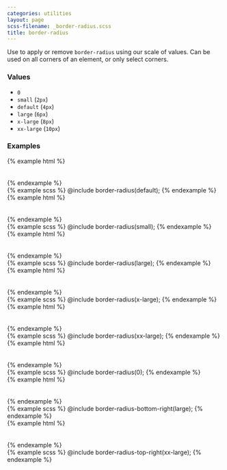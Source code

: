 ```yaml
---
categories: utilities
layout: page
scss-filename: _border-radius.scss
title: border-radius
---
```

Use to apply or remove `border-radius` using our scale of values. Can be used on all corners of an element, or only select corners.

### Values
* `0`
* `small` (`2px`)
* `default` (`4px`)
* `large` (`6px`)
* `x-large` (`8px`)
* `xx-large` (`10px`)

### Examples
<div class="DocsExample DocsExample--grouped DocsExample--labelUtilityClasses">
{% example html %}
<div class="u-background-color--fa-green u-border-radius--default">
  <br /><br />
</div>
{% endexample %}
</div>

<div class="DocsExample DocsExample--labelMixins DocsExample--renderHidden">
{% example scss %}
@include border-radius(default);
{% endexample %}
</div>


<div class="DocsExample DocsExample--grouped DocsExample--labelUtilityClasses">
{% example html %}
<div class="u-background-color--fa-green u-border-radius--small">
  <br /><br />
</div>
{% endexample %}
</div>

<div class="DocsExample DocsExample--labelMixins DocsExample--renderHidden">
{% example scss %}
@include border-radius(small);
{% endexample %}
</div>


<div class="DocsExample DocsExample--grouped DocsExample--labelUtilityClasses">
{% example html %}
<div class="u-background-color--fa-green u-border-radius--large">
  <br /><br />
</div>
{% endexample %}
</div>

<div class="DocsExample DocsExample--labelMixins DocsExample--renderHidden">
{% example scss %}
@include border-radius(large);
{% endexample %}
</div>


<div class="DocsExample DocsExample--grouped DocsExample--labelUtilityClasses">
{% example html %}
<div class="u-background-color--fa-green u-border-radius--x-large">
  <br /><br />
</div>
{% endexample %}
</div>

<div class="DocsExample DocsExample--labelMixins DocsExample--renderHidden">
{% example scss %}
@include border-radius(x-large);
{% endexample %}
</div>


<div class="DocsExample DocsExample--grouped DocsExample--labelUtilityClasses">
{% example html %}
<div class="u-background-color--fa-green u-border-radius--xx-large">
  <br /><br />
</div>
{% endexample %}
</div>

<div class="DocsExample DocsExample--labelMixins DocsExample--renderHidden">
{% example scss %}
@include border-radius(xx-large);
{% endexample %}
</div>


<div class="DocsExample DocsExample--grouped DocsExample--labelUtilityClasses">
{% example html %}
<div class="u-background-color--fa-green u-border-radius--0">
  <br /><br />
</div>
{% endexample %}
</div>

<div class="DocsExample DocsExample--labelMixins DocsExample--renderHidden">
{% example scss %}
@include border-radius(0);
{% endexample %}
</div>


<div class="DocsExample DocsExample--grouped DocsExample--labelUtilityClasses">
{% example html %}
<div class="u-background-color--fa-green u-border-radius-bottom-right--large">
  <br /><br />
</div>
{% endexample %}
</div>

<div class="DocsExample DocsExample--labelMixins DocsExample--renderHidden">
{% example scss %}
@include border-radius-bottom-right(large);
{% endexample %}
</div>


<div class="DocsExample DocsExample--grouped DocsExample--labelUtilityClasses">
{% example html %}
<div class="u-background-color--fa-green u-border-radius-top-right--xx-large">
  <br /><br />
</div>
{% endexample %}
</div>

<div class="DocsExample DocsExample--labelMixins DocsExample--renderHidden">
{% example scss %}
@include border-radius-top-right(xx-large);
{% endexample %}
</div>
